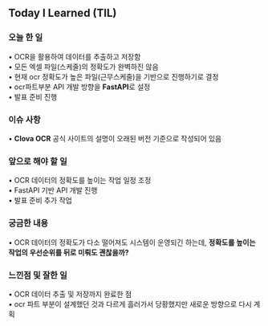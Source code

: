 ## Today I Learned (TIL)

### 오늘 한 일  
• OCR을 활용하여 데이터를 추출하고 저장함  
• 모든 엑셀 파일(스케줄)의 정확도가 완벽하진 않음  
• 현재 ocr 정확도가 높은 파일(근무스케줄)을 기반으로 진행하기로 결정  
• ocr파트부분 API 개발 방향을 **FastAPI**로 설정  
• 발표 준비 진행  

### 이슈 사항  
• **Clova OCR** 공식 사이트의 설명이 오래된 버전 기준으로 작성되어 있음  

### 앞으로 해야 할 일  
• OCR 데이터의 정확도를 높이는 작업 일정 조정  
• FastAPI 기반 API 개발 진행  
• 발표 준비 추가 작업  

### 궁금한 내용  
• OCR 데이터의 정확도가 다소 떨어져도 시스템이 운영되긴 하는데, **정확도를 높이는 작업의 우선순위를 뒤로 미뤄도 괜찮을까?**  

### 느낀점 및 잘한 일  
• OCR 데이터 추출 및 저장까지 완료한 점  
• ocr 파트 부분이 설계했던 것과 다르게 흘러가서 당황했지만 새로운 방향으로 다시 계획
